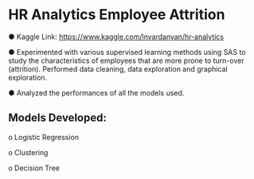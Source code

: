 # HR Analytics Employee Attrition

●	Kaggle Link: https://www.kaggle.com/lnvardanyan/hr-analytics

●	Experimented with various supervised learning methods using SAS to study the characteristics of employees that are more prone to turn-over (attrition). Performed data cleaning, data exploration and graphical exploration.

●	Analyzed the performances of all the models used.

## Models Developed:

  o Logistic Regression
  
  o Clustering
  
  o Decision Tree
